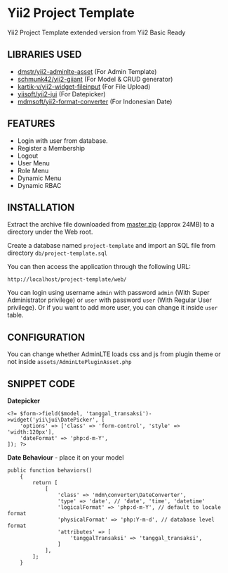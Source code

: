Yii2 Project Template
============================

Yii2 Project Template extended version from Yii2 Basic Ready

LIBRARIES USED
--------------
	
- [dmstr/yii2-adminlte-asset](https://github.com/dmstr/yii2-adminlte-asset) (For Admin Template)
- [schmunk42/yii2-giiant](https://github.com/schmunk42/yii2-giiant) (For Model & CRUD generator)
- [kartik-v/yii2-widget-fileinput](https://github.com/kartik-v/yii2-widget-fileinput) (For File Upload)
- [yiisoft/yii2-jui](https://github.com/yiisoft/yii2-jui) (For Datepicker)
- [mdmsoft/yii2-format-converter](https://github.com/mdmsoft/yii2-format-converter) (For Indonesian Date)
	
FEATURES
--------
- Login with user from database.
- Register a Membership
- Logout
- User Menu
- Role Menu
- Dynamic Menu
- Dynamic RBAC


INSTALLATION
------------

Extract the archive file downloaded from [master.zip](https://github.com/indoarta/project-template/archive/master.zip) (approx 24MB) to a directory under the Web root.

Create a database named `project-template` and import an SQL file from directory `db/project-template.sql`

You can then access the application through the following URL:

~~~
http://localhost/project-template/web/
~~~

You can login using username `admin` with password `admin` (With Super Administrator privilege) or `user` with password `user` (With Regular User privilege). Or if you want to add more user, you can change it inside `user` table.

CONFIGURATION
----
You can change whether AdminLTE loads css and js from plugin theme or not inside `assets/AdminLtePluginAsset.php`

SNIPPET CODE
----
**Datepicker**

~~~
<?= $form->field($model, 'tanggal_transaksi')->widget('yii\jui\DatePicker', [
	'options' => ['class' => 'form-control', 'style' => 'width:120px'],
	'dateFormat' => 'php:d-m-Y',
]); ?>
~~~

**Date Behaviour** - place it on your model

~~~
public function behaviors()
    {
        return [
            [
                'class' => 'mdm\converter\DateConverter',
                'type' => 'date', // 'date', 'time', 'datetime'
                'logicalFormat' => 'php:d-m-Y', // default to locale format
                'physicalFormat' => 'php:Y-m-d', // database level format
                'attributes' => [
                    'tanggalTransaksi' => 'tanggal_transaksi',
                ]
            ],
        ];
    }
~~~



